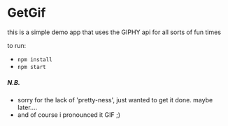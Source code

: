 # GetGif
this is a simple demo app that uses the GIPHY api for all sorts of fun times

to run:
- `npm install`
- `npm start`

##### N.B.
- sorry for the lack of 'pretty-ness', just wanted to get it done. maybe later....
- and of course i pronounced it GIF ;)